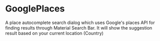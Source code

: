 # GooglePlaces
A place autocomplete search dialog which uses Google's places API for finding results through Material Search Bar. It will show the suggestion result based on your current location (Country)
